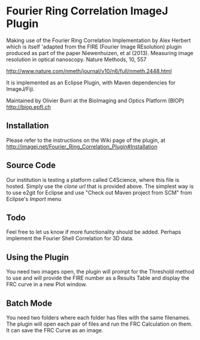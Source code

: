 Fourier Ring Correlation ImageJ Plugin
======================================

Making use of the Fourier Ring Correlation Implementation by Alex Herbert
which is itself 'adapted from the FIRE (Fourier Image REsolution) plugin produced as part of the paper
Niewenhuizen, et al (2013). Measuring image resolution in optical nanoscopy. Nature Methods, 10, 557

http://www.nature.com/nmeth/journal/v10/n6/full/nmeth.2448.html

It is implemented as an Eclipse Plugin, with Maven dependencies for ImageJ/Fiji.

Maintained by Olivier Burri at the BioImaging and Optics Platform (BIOP)
http://biop.epfl.ch

## Installation

Please refer to the instructions on the Wiki page of the plugin, at http://imagej.net/Fourier_Ring_Correlation_Plugin#Installation

## Source Code

Our institution is testing a platform called C4Science, where this file is hosted. Simply use the _clone url_ that is provided above.
The simplest way is to use e2git for Eclipse and use "Check out Maven project from SCM" from Eclipse's *Import* menu

## Todo

Feel free to let us know if more functionality should be added. Perhaps implement the Fourier Shell Correlation for 3D data.

## Using the Plugin

You need two images open, the plugin will prompt for the Threshold method to use and will provide the FIRE number as a Results Table and display the FRC curve in a new Plot window. 

## Batch Mode

You need two folders where each folder has files with the same filenames. The plugin will open each pair of files and run the FRC Calculation on them. It can save the FRC Curve as an image. 